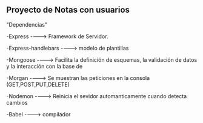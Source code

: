 ## Proyecto de Notas con usuarios

"Dependencias"

-Express ----> Framework de Servidor.

-Express-handlebars ----> modelo de plantillas

-Mongoose ----> Facilita la definición de esquemas, la validación de datos y la interacción con la base de

-Morgan ----> Se muestran las peticiones en la consola (GET,POST,PUT,DELETE)

-Nodemon ----> Reinicia el sevidor automanticamente cuando detecta cambios

-Babel ----> compilador
